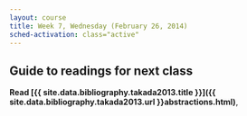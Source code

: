 ```yaml
---
layout: course
title: Week 7, Wednesday (February 26, 2014)
sched-activation: class="active"
---
```

##

## Guide to readings for next class

**Read [{{ site.data.bibliography.takada2013.title }}]({{ site.data.bibliography.takada2013.url }}abstractions.html)**,